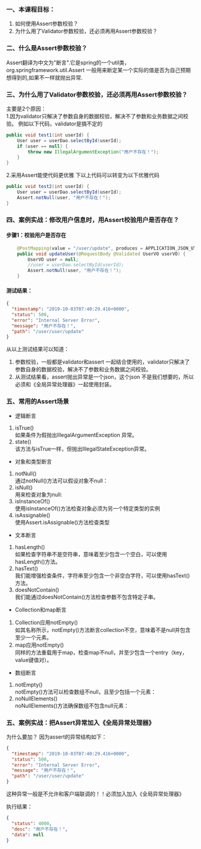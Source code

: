 ### 一、本课程目标：
1. 如何使用Assert参数校验？
2. 为什么用了Validator参数校验，还必须再用Assert参数校验？

### 二、什么是Assert参数校验？
Assert翻译为中文为"断言".它是spring的一个util类，org.springframework.util.Assert
一般用来断定某一个实际的值是否为自己预期想得到的,如果不一样就抛出异常.

### 三、为什么用了Validator参数校验，还必须再用Assert参数校验？
主要是2个原因：<br>
1.因为validator只解决了参数自身的数据校验，解决不了参数和业务数据之间校验。
   例如以下代码，validator是搞不定的
``` java
public void test1(int userId) {
    User user = userDao.selectById(userId);
    if (user == null) {
        throw new IllegalArgumentException("用户不存在！");
    }
}
```
2.采用Assert能使代码更优雅
下以上代码可以转变为以下优雅代码
``` java
public void test2(int userId) {
    User user = userDao.selectById(userId);
    Assert.notNull(user, "用户不存在！");
}
```

### 四、案例实战：修改用户信息时，用Assert校验用户是否存在？
#### 步骤1：校验用户是否存在
``` java
    @PostMapping(value = "/user/update", produces = APPLICATION_JSON_UTF8_VALUE, consumes = APPLICATION_JSON_UTF8_VALUE)
    public void updateUser(@RequestBody @Validated UserVO userVO) {
        UserVO user = null;
        //user = userDao.selectById(userId);
        Assert.notNull(user, "用户不存在！");
    }
```
#### 测试结果：
``` json
{
  "timestamp": "2019-10-03T07:40:29.416+0000",
  "status": 500,
  "error": "Internal Server Error",
  "message": "用户不存在！",
  "path": "/user/user/update"
}
```
从以上测试结果可以知道：
1. 参数校验，一般都是validator和assert 一起结合使用的，validator只解决了参数自身的数据校验，解决不了参数和业务数据之间校验。
2. 从测试结果看，assert抛出异常是一个json，这个json 不是我们想要的，所以必须和《全局异常处理器》一起使用封装。



### 五、常用的Assert场景
- 逻辑断言
1. isTrue()
<br>如果条件为假抛出IllegalArgumentException 异常。
1. state()
<br>该方法与isTrue一样，但抛出IllegalStateException异常。

- 对象和类型断言
1. notNull()
<br>通过notNull()方法可以假设对象不null：
1. isNull()
<br>用来检查对象为null:
1. isInstanceOf()
<br>使用isInstanceOf()方法检查对象必须为另一个特定类型的实例
1. isAssignable()
<br>使用Assert.isAssignable()方法检查类型

- 文本断言
1. hasLength()
<br>如果检查字符串不是空符串，意味着至少包含一个空白，可以使用hasLength()方法。
1. hasText()
<br>我们能增强检查条件，字符串至少包含一个非空白字符，可以使用hasText()方法。
1. doesNotContain()
<br>我们能通过doesNotContain()方法检查参数不包含特定子串。

- Collection和map断言
1. Collection应用notEmpty()
<br>如其名称所示，notEmpty()方法断言collection不空，意味着不是null并包含至少一个元素。
1. map应用notEmpty()
<br>同样的方法重载用于map，检查map不null，并至少包含一个entry（key，value键值对）。

- 数组断言
1. notEmpty()
<br>notEmpty()方法可以检查数组不null，且至少包括一个元素：
1. noNullElements()
<br>noNullElements()方法确保数组不包含null元素：

### 五、案例实战：把Assert异常加入《全局异常处理器》
为什么要加？
因为assert的异常结构如下：
``` json
{
  "timestamp": "2019-10-03T07:40:29.416+0000",
  "status": 500,
  "error": "Internal Server Error",
  "message": "用户不存在！",
  "path": "/user/user/update"
}
```
这种异常一般是不允许和客户端联调的！！必须加入加入《全局异常处理器》

执行结果：
``` json
{
  "status": 4000,
  "desc": "用户不存在！",
  "data": null
}
```